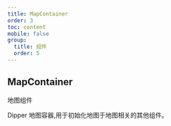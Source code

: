 ```yaml
---
title: MapContainer
order: 3
toc: content
mobile: false
group:
  title: 组件
  order: 5
---
```


## MapContainer

<Badge>地图组件</Badge>

Dipper 地图容器,用于初始化地图于地图相关的其他组件。

<API src='@antv/dipper-pc/src/layout/MapContainer/index.tsx'></API>
